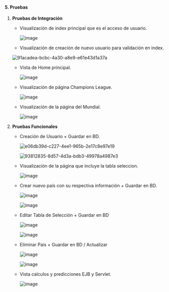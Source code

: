 #### 5. Pruebas

1. **Pruebas de Integración**
   - Visualización de index principal que es el acceso de usuario.
  
     ![image](https://github.com/FabianSuarez29/Proyecto_Articulador_Programacion_III/assets/162645405/687824f8-b19a-4e56-bacb-3405caa4f982)

   - Visualización de creación de nuevo usuario para validación en index.

   ![91acadea-bcbc-4a30-a8e9-e61e43d1a37a](https://github.com/FabianSuarez29/Proyecto_Articulador_Programacion_III/assets/162645743/ba059659-77ca-47a7-8594-0b0f79c70dfc)


   - Vista de Home principal.
  
       ![image](https://github.com/FabianSuarez29/Proyecto_Articulador_Programacion_III/assets/162645405/81577fc5-e67a-410a-84ac-81ba4f1929c0)
  
     
   - Visualización de página Champions League.
  
       ![image](https://github.com/FabianSuarez29/Proyecto_Articulador_Programacion_III/assets/162645405/494c3120-24a9-4c93-a134-9d84512f8423)
  
     
   - Visualización de la página del Mundial.
  
       ![image](https://github.com/FabianSuarez29/Proyecto_Articulador_Programacion_III/assets/162645405/0fec0c3e-b47d-453a-9b92-985d5b4b9b37)

   
  
     

1. **Pruebas Funcionales**

  
   - Creación de Usuario + Guardar en BD.

     ![e06db39d-c227-4ee1-965b-2e17c8e97e19](https://github.com/FabianSuarez29/Proyecto_Articulador_Programacion_III/assets/162645743/0e65dbd4-c38c-4598-ae65-4e19994805d5)

     ![93812835-8d57-4d3a-bdb3-49978a4987e3](https://github.com/FabianSuarez29/Proyecto_Articulador_Programacion_III/assets/162645743/463e8828-3e7d-4bd8-b2a6-29d94cb0e50a)

  
   - Visualización de la página que incluye la tabla seleccion.

      ![image](https://github.com/FabianSuarez29/Proyecto_Articulador_Programacion_III/assets/162645405/4584df3e-de8f-43a3-9142-60ebea86343b)

     
   - Crear nuevo país con su respectiva información + Guardar en BD.
  
     ![image](https://github.com/FabianSuarez29/Proyecto_Articulador_Programacion_III/assets/162645405/7b1f003e-eabe-4c74-85cc-fc3d39527e02)

     ![image](https://github.com/FabianSuarez29/Proyecto_Articulador_Programacion_III/assets/162645405/19a01885-e509-4935-8446-8ad0abe2e79a)

     
   - Editar Tabla de Selección + Guardar en BD
  
     ![image](https://github.com/FabianSuarez29/Proyecto_Articulador_Programacion_III/assets/162645405/0fb0f7c0-7f05-410f-ac09-1fcb9780aa14)

     ![image](https://github.com/FabianSuarez29/Proyecto_Articulador_Programacion_III/assets/162645405/356e9a21-d6c2-4e4f-8d1d-b9d0436278e2)

     
   - Eliminar Pais + Guardar en BD / Actualizar
  
     ![image](https://github.com/FabianSuarez29/Proyecto_Articulador_Programacion_III/assets/162645405/f26af9b2-119c-4055-a51e-03e51a8d3b2c)

     ![image](https://github.com/FabianSuarez29/Proyecto_Articulador_Programacion_III/assets/162645405/11687005-c935-4603-b6cc-a58ec4225763)


   - Vista calculos y predicciones EJB y Servlet.
  
     ![image](https://github.com/FabianSuarez29/Proyecto_Articulador_Programacion_III/assets/162645405/14e60b1c-cc89-499b-961d-2169bcf4d311)


